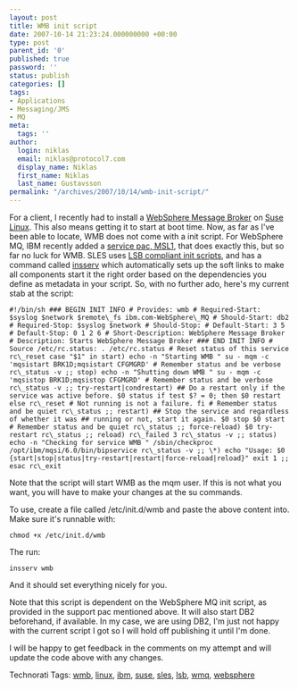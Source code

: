 ```yaml
---
layout: post
title: WMB init script
date: 2007-10-14 21:23:24.000000000 +00:00
type: post
parent_id: '0'
published: true
password: ''
status: publish
categories: []
tags:
- Applications
- Messaging/JMS
- MQ
meta:
  tags: ''
author:
  login: niklas
  email: niklas@protocol7.com
  display_name: Niklas
  first_name: Niklas
  last_name: Gustavsson
permalink: "/archives/2007/10/14/wmb-init-script/"
---
```

For a client, I recently had to install a [WebSphere Message Broker](http://www.ibm.com/software/integration/wbimessagebroker/) on [Suse Linux](http://www.novell.com/products/server/). This also means getting it to start at boot time. Now, as far as I've been able to locate, WMB does not come with a init script. For WebSphere MQ, IBM recently added a [service pac, MSL1](http://www-1.ibm.com/support/docview.wss?rs=171&uid=swg24016554&loc=en_US&cs=utf-8&lang=en), that does exactly this, but so far no luck for WMB. SLES uses [LSB compliant init scripts](http://refspecs.linux-foundation.org/LSB_3.1.0/LSB-Core-generic/LSB-Core-generic/iniscrptact.html), and has a command called [insserv](http://susefaq.sourceforge.net/faq/services.html) which automatically sets up the soft links to make all components start it the right order based on the dependencies you define as metadata in your script. So, with no further ado, here's my current stab at the script:

```
#!/bin/sh ### BEGIN INIT INFO # Provides: wmb # Required-Start: $syslog $network $remote\_fs ibm.com-WebSphere\_MQ # Should-Start: db2 # Required-Stop: $syslog $network # Should-Stop: # Default-Start: 3 5 # Default-Stop: 0 1 2 6 # Short-Description: WebSphere Message Broker # Description: Starts WebSphere Message Broker ### END INIT INFO # Source /etc/rc.status: . /etc/rc.status # Reset status of this service rc\_reset case "$1" in start) echo -n "Starting WMB " su - mqm -c 'mqsistart BRK1D;mqsistart CFGMGRD' # Remember status and be verbose rc\_status -v ;; stop) echo -n "Shutting down WMB " su - mqm -c 'mqsistop BRK1D;mqsistop CFGMGRD' # Remember status and be verbose rc\_status -v ;; try-restart|condrestart) ## Do a restart only if the service was active before. $0 status if test $? = 0; then $0 restart else rc\_reset # Not running is not a failure. fi # Remember status and be quiet rc\_status ;; restart) ## Stop the service and regardless of whether it was ## running or not, start it again. $0 stop $0 start # Remember status and be quiet rc\_status ;; force-reload) $0 try-restart rc\_status ;; reload) rc\_failed 3 rc\_status -v ;; status) echo -n "Checking for service WMB " /sbin/checkproc /opt/ibm/mqsi/6.0/bin/bipservice rc\_status -v ;; \*) echo "Usage: $0 {start|stop|status|try-restart|restart|force-reload|reload}" exit 1 ;; esac rc\_exit
```

Note that the script will start WMB as the mqm user. If this is not what you want, you will have to make your changes at the su commands.

To use, create a file called /etc/init.d/wmb and paste the above content into. Make sure it's runnable with:

```
chmod +x /etc/init.d/wmb
```

The run:

```
insserv wmb
```

And it should set everything nicely for you.

Note that this script is dependent on the WebSphere MQ init script, as provided in the support pac mentioned above. It will also start DB2 beforehand, if available. In my case, we are using DB2, I'm just not happy with the current script I got so I will hold off publishing it until I'm done.

I will be happy to get feedback in the comments on my attempt and will update the code above with any changes.

Technorati Tags: [wmb](http://technorati.com/tag/wmb), [linux](http://technorati.com/tag/linux), [ibm](http://technorati.com/tag/ibm), [suse](http://technorati.com/tag/suse), [sles](http://technorati.com/tag/sles), [lsb](http://technorati.com/tag/lsb), [wmq](http://technorati.com/tag/wmq), [websphere](http://technorati.com/tag/websphere)

